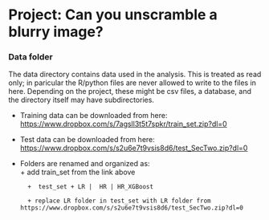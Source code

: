 # Project: Can you unscramble a blurry image? 

### Data folder

The data directory contains data used in the analysis. This is treated as read only; in paricular the R/python files are never allowed to write to the files in here. Depending on the project, these might be csv files, a database, and the directory itself may have subdirectories.

+ Training data can be downloaded from here:  https://www.dropbox.com/s/7agsll3t5t7spkr/train_set.zip?dl=0
+ Test data can be downloaded from here:        https://www.dropbox.com/s/s2u6e7t9vsis8d6/test_SecTwo.zip?dl=0
+ Folders are renamed and organized as:  
        +  add train_set from the link above
        
        +  test_set + LR |  HR | HR_XGBoost
        
        + replace LR folder in test_set with LR folder from https://www.dropbox.com/s/s2u6e7t9vsis8d6/test_SecTwo.zip?dl=0
      